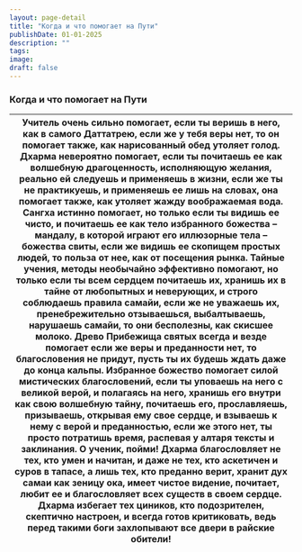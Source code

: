 ```yaml
---
layout: page-detail
title: "Когда и что помогает на Пути"
publishDate: 01-01-2025
description: ""
tags:
image:
draft: false
---
```


### Когда и что помогает на Пути

| Учитель очень сильно помогает,  если ты веришь в него, как в самого Даттатрею, если же у тебя веры нет,  то он помогает также, как нарисованный обед утоляет голод. Дхарма невероятно помогает,  если ты почитаешь ее как волшебную драгоценность,  исполняющую желания, реально ей следуешь и применяешь в жизни,  если же ты не практикуешь,  и применяешь ее лишь на словах, она помогает также, как утоляет жажду воображаемая вода. Сангха истинно помогает, но только если ты видишь ее чисто,  и почитаешь ее как тело избранного божества – мандалу,  в которой играют его иллюзорные тела – божества свиты, если же видишь ее скопищем простых людей,  то польза от нее, как от посещения рынка. Тайные учения, методы необычайно эффективно помогают,  но только если ты всем сердцем почитаешь их,  хранишь их в тайне от любопытных и неверующих,  и строго соблюдаешь правила самайи, если же не уважаешь их,  пренебрежительно отзываешься,  выбалтываешь, нарушаешь самайи, то они бесполезны, как скисшее молоко. Древо Прибежища святых всегда и везде помогает  если же веры и преданности нет,  то благословения не придут, пусть ты их будешь ждать даже до конца кальпы. Избранное божество помогает силой мистических благословений,  если ты уповаешь на него с великой верой,  и полагаясь на него, хранишь его внутри как свою волшебную тайну,  почитаешь его, прославляешь, призываешь,  открывая ему свое сердце,  и взываешь к нему с верой и преданностью, если же этого нет,  ты просто потратишь время,  распевая у алтаря тексты и заклинания. О ученик, пойми! Дхарма благословляет не тех, кто умен и начитан,  и даже не тех, кто аскетичен и суров в тапасе,  а лишь тех, кто преданно верит,  хранит дух самаи как зеницу ока, имеет чистое видение, почитает,  любит ее и благословляет всех существ в своем сердце. Дхарма избегает тех циников,  кто подозрителен, скептично настроен,  и всегда готов критиковать, ведь перед такими боги захлопывают все двери в райские обители! |
| ---------------------------------------------------------------------------------------------------------------------------------------------------------------------------------------------------------------------------------------------------------------------------------------------------------------------------------------------------------------------------------------------------------------------------------------------------------------------------------------------------------------------------------------------------------------------------------------------------------------------------------------------------------------------------------------------------------------------------------------------------------------------------------------------------------------------------------------------------------------------------------------------------------------------------------------------------------------------------------------------------------------------------------------------------------------------------------------------------------------------------------------------------------------------------------------------------------------------------------------------------------------------------------------------------------------------------------------------------------------------------------------------------------------------------------------------------------------------------------------------------------------------------------------------------------------------------------------------------------------------------------------------------------------------------------------------------------------------------------------------------------------------------------------------------------------------------------------------------------------------------------------------------------------------------------------------------------------------------------------------------------------------------- |
  
  
